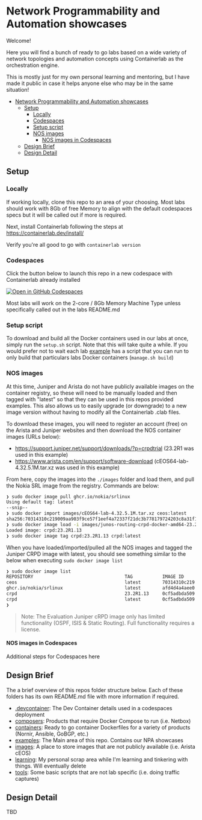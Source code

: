 # Network Programmability and Automation showcases

Welcome!

Here you will find a bunch of ready to go labs based on a wide variety of network topologies and automation concepts using Containerlab as the orchestration engine.

This is mostly just for my own personal learning and mentoring, but I have made it public in case it helps anyone else who may be in the same situation!

- [Network Programmability and Automation showcases](#network-programmability-and-automation-showcases)
  - [Setup](#setup)
    - [Locally](#locally)
    - [Codespaces](#codespaces)
    - [Setup script](#setup-script)
    - [NOS images](#nos-images)
      - [NOS images in Codespaces](#nos-images-in-codespaces)
  - [Design Brief](#design-brief)
  - [Design Detail](#design-detail)

## Setup

### Locally

If working locally, clone this repo to an area of your choosing. Most labs should work with 8Gb of free Memory to align with the default codespaces specs but it will be called out if more is required.

Next, install Containerlab following the steps at https://containerlab.dev/install/

Verify you're all good to go with `containerlab version`

### Codespaces

Click the button below to launch this repo in a new codespace with Containerlab already installed

[![Open in GitHub Codespaces](https://github.com/codespaces/badge.svg)](https://codespaces.new/commitconfirmed/npa-showcases?quickstart=1&devcontainer_path=.devcontainer%2Fcontainerlab%2Fdevcontainer.json)

Most labs will work on the 2-core / 8Gb Memory Machine Type unless specifically called out in the labs README.md

### Setup script

To download and build all the Docker containers used in our labs at once, simply run the `setup.sh` script. Note that this will take quite a while. If you would prefer not to wait each lab [example](./examples/) has a script that you can run to only build that particulars labs Docker containers (`manage.sh build`)

### NOS images

At this time, Juniper and Arista do not have publicly available images on the container registry, so these will need to be manually loaded and then tagged with "latest" so that they can be used in this repos provided examples. This also allows us to easily upgrade (or downgrade) to a new image version without having to modify all the Containerlab .clab files.

To download these images, you will need to register an account (free) on the Arista and Juniper websites and then download the NOS container images (URLs below):

- https://support.juniper.net/support/downloads/?p=crpdtrial (23.2R1 was used in this example)
- https://www.arista.com/en/support/software-download (cEOS64-lab-4.32.5.1M.tar.xz was used in this example)

From here, copy the images into the `./images` folder and load them, and pull the Nokia SRL image from the registry. Commands are below:

```bash
❯ sudo docker image pull ghcr.io/nokia/srlinux
Using default tag: latest
--snip--
❯ sudo docker import images/cEOS64-lab-4.32.5.1M.tar.xz ceos:latest
sha256:70314310c219009aa903f9ce57f1eef4a72337f21dc3b778179724203c8a31f1
❯ sudo docker image load -i images/junos-routing-crpd-docker-amd64-23.2R1.13.tgz
Loaded image: crpd:23.2R1.13
❯ sudo docker image tag crpd:23.2R1.13 crpd:latest
```

When you have loaded/imported/pulled all the NOS images and tagged the Juniper CRPD image with latest, you should see something similar to the below when executing `sudo docker image list`

```bash
❯ sudo docker image list
REPOSITORY                                  TAG           IMAGE ID       CREATED         SIZE
ceos                                        latest        70314310c219   3 minutes ago    2.45GB
ghcr.io/nokia/srlinux                       latest        afd4d4a4aee0   6 weeks ago      2.2GB
crpd                                        23.2R1.13     0cf5adbda509   22 months ago    498MB
crpd                                        latest        0cf5adbda509   22 months ago    498MB
❯ 
```

> Note: The Evaluation Juniper cRPD image only has limited functionality (OSPF, ISIS & Static Routing). Full functionality requires a license.

#### NOS images in Codespaces

Additional steps for Codespaces here

## Design Brief

The a brief overview of this repos folder structure below. Each of these folders has its own README.md file with more information if required.

- [.devcontainer](./.devcontainer/): The Dev Container details used in a codespaces deployment
- [composers](./composers/): Products that require Docker Compose to run (i.e. Netbox)
- [containers](./containers/): Ready to go container Dockerfiles for a variety of products (Nornir, Ansible, GoBGP, etc.)
- [examples](./examples/): The Main area of this repo. Contains our NPA showcases
- [images](./images/): A place to store images that are not publicly available (i.e. Arista cEOS)
- [learning](./learning/): My personal scrap area while I'm learning and tinkering with things. Will eventually delete
- [tools](./tools/): Some basic scripts that are not lab specific (i.e. doing traffic captures)

## Design Detail

TBD

